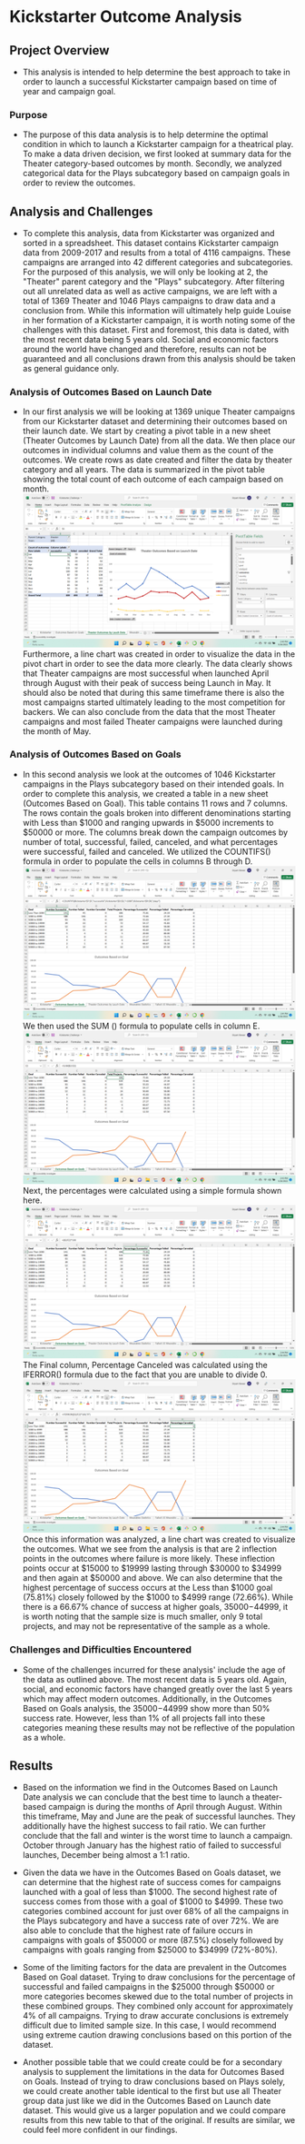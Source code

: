 # Kickstarter Outcome Analysis

## Project Overview 
- This analysis is intended to help determine the best approach to take in order to launch a successful Kickstarter campaign based on time of year and campaign goal. 

### Purpose 
- The purpose of this data analysis is to help determine the optimal condition in which to launch a Kickstarter campaign for a theatrical play. To make a data driven decision, we first looked at summary data for the Theater category-based outcomes by month. Secondly, we analyzed categorical data for the Plays subcategory based on campaign goals in order to review the outcomes.

## Analysis and Challenges
- To complete this analysis, data from Kickstarter was organized and sorted in a spreadsheet. This dataset contains Kickstarter campaign data from 2009-2017 and results from a total of 4116 campaigns. These campaigns are arranged into 42 different categories and subcategories. For the purposed of this analysis, we will only be looking at 2, the "Theater" parent category and the "Plays" subcategory. After filtering out all unrelated data as well as active campaigns, we are left with a total of 1369 Theater and 1046 Plays campaigns to draw data and a conclusion from. While this information will ultimately help guide Louise in her formation of a Kickstarter campaign, it is worth noting some of the challenges with this dataset. First and foremost, this data is dated, with the most recent data being 5 years old. Social and economic factors around the world have changed and therefore, results can not be guaranteed and all conclusions drawn from this analysis should be taken as general guidance only. 

### Analysis of Outcomes Based on Launch Date
- In our first analysis we will be looking at 1369 unique Theater campaigns from our Kickstarter dataset and determining their outcomes based on their launch date. We start by creating a pivot table in a new sheet (Theater Outcomes by Launch Date) from all the data. We then place our outcomes in individual columns and value them as the count of the outcomes. We create rows as date created and filter the data by theater category and all years. The data is summarized in the pivot table showing the total count of each outcome of each campaign based on month. ![pivot_tables_fields]( https://github.com/BryantKlewer/kickstarter-analysis/blob/main/Screen%20Shots/pivot_tables_fields.png) Furthermore, a line chart was created in order to visualize the data in the pivot chart in order to see the data more clearly. The data clearly shows that Theater campaigns are most successful when launched April through August with their peak of success being Launch in May. It should also be noted that during this same timeframe there is also the most campaigns started ultimately leading to the most competition for backers. We can also conclude from the data that the most Theater campaigns and most failed Theater campaigns were launched during the month of May. 

### Analysis of Outcomes Based on Goals 
- In this second analysis we look at the outcomes of 1046 Kickstarter campaigns in the Plays subcategory based on their intended goals. In order to complete this analysis, we created a table in a new sheet (Outcomes Based on Goal). This table contains 11 rows and 7 columns. The rows contain the goals broken into different denominations starting with Less than $1000 and ranging upwards in $5000 increments to $50000 or more. The columns break down the campaign outcomes by number of total, successful, failed, canceled, and what percentages were successful, failed and canceled. We utilized the COUNTIFS() formula in order to populate the cells in columns B through D. ![countifs_formula](https://github.com/BryantKlewer/kickstarter-analysis/blob/main/Screen%20Shots/countifs_formula.png)  We then used the SUM () formula to populate cells in column E. ![sum_formula](https://github.com/BryantKlewer/kickstarter-analysis/blob/main/Screen%20Shots/sum_formula.png)  Next, the percentages were calculated using a simple formula shown here. ![percentage_formula](https://github.com/BryantKlewer/kickstarter-analysis/blob/main/Screen%20Shots/percentage_formula.png)  The Final column, Percentage Canceled was calculated using the IFERROR() formula due to the fact that you are unable to divide 0. ![iferror_formula](https://github.com/BryantKlewer/kickstarter-analysis/blob/main/Screen%20Shots/iferror_formula.png)   Once this information was analyzed, a line chart was created to visualize the outcomes. What we see from the analysis is that are 2 inflection points in the outcomes where failure is more likely. These inflection points occur at $15000 to $19999 lasting through $30000 to $34999 and then again at $50000 and above.  We can also determine that the highest percentage of success occurs at the Less than $1000 goal (75.81%) closely followed by the $1000 to $4999 range (72.66%). While there is a 66.67% chance of success at higher goals, $35000-$44999, it is worth noting that the sample size is much smaller, only 9 total projects, and may not be representative of the sample as a whole.  

### Challenges and Difficulties Encountered
- Some of the challenges incurred for these analysis' include the age of the data as outlined above. The most recent data is 5 years old. Again, social, and economic factors have changed greatly over the last 5 years which may affect modern outcomes. Additionally, in the Outcomes Based on Goals analysis, the $35000-$44999 show more than 50% success rate. However, less than 1% of all projects fall into these categories meaning these results may not be reflective of the population as a whole. 

## Results

- Based on the information we find in the Outcomes Based on Launch Date analysis we can conclude that the best time to launch a theater-based campaign is during the months of April through August. 
Within this timeframe, May and June are the peak of successful launches. They additionally have the highest success to fail ratio. We can further conclude that the fall and winter is the worst 
time to launch a campaign. October through January has the highest ratio of failed to successful launches, December being almost a 1:1 ratio. 

- Given the data we have in the Outcomes Based on Goals dataset, we can determine that the highest rate of success comes for campaigns launched with a goal of less than $1000. The second highest rate of success comes from those with a goal of $1000 to $4999. These two categories combined account for just over 68% of all the campaigns in the Plays subcategory and have a success rate of over 72%. We are also able to conclude that the highest rate of failure occurs in campaigns with goals of $50000 or more (87.5%) closely followed by campaigns with goals ranging from $25000 to $34999 (72%-80%).

- Some of the limiting factors for the data are prevalent in the Outcomes Based on Goal dataset. Trying to draw conclusions for the percentage of successful and failed campaigns in the $25000 through $50000 or more categories becomes skewed due to the total number of projects in these combined groups. They combined only account for approximately 4% of all campaigns. Trying to draw accurate conclusions is extremely difficult due to limited sample size. In this case, I would recommend using extreme caution drawing conclusions based on this portion of the dataset. 

- Another possible table that we could create could be for a secondary analysis to supplement the limitations in the data for Outcomes Based on Goals. Instead of trying to draw conclusions based on Plays solely, we could create another table identical to the first but use all Theater group data just like we did in the Outcomes Based on Launch date dataset. This would give us a larger population and we could compare results from this new table to that of the original. If results are similar, we could feel more confident in our findings.
